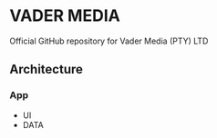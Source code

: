# VADER MEDIA

Official GitHub repository for Vader Media (PTY) LTD

## Architecture

### App

- UI
- DATA
